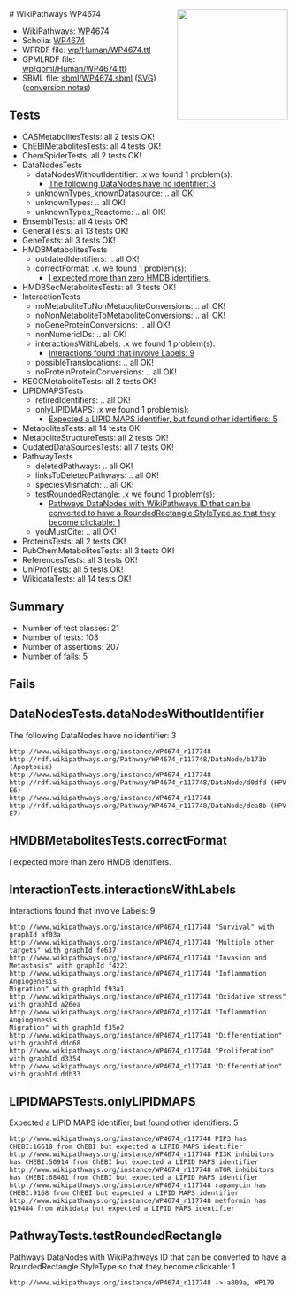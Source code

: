 <img style="float: right; width: 200px" src="../logo.png" />
# WikiPathways WP4674

* WikiPathways: [WP4674](https://identifiers.org/wikipathways:WP4674)
* Scholia: [WP4674](https://scholia.toolforge.org/wikipathways/WP4674)
* WPRDF file: [wp/Human/WP4674.ttl](../wp/Human/WP4674.ttl)
* GPMLRDF file: [wp/gpml/Human/WP4674.ttl](../wp/gpml/Human/WP4674.ttl)
* SBML file: [sbml/WP4674.sbml](../sbml/WP4674.sbml) ([SVG](../sbml/WP4674.svg)) ([conversion notes](../sbml/WP4674.txt))

## Tests
* CASMetabolitesTests: all 2 tests OK!
* ChEBIMetabolitesTests: all 4 tests OK!
* ChemSpiderTests: all 2 tests OK!
* DataNodesTests
    * dataNodesWithoutIdentifier: .x we found 1 problem(s):
        * [The following DataNodes have no identifier: 3](#d2d32fa2)
    * unknownTypes_knownDatasource: .. all OK!
    * unknownTypes: .. all OK!
    * unknownTypes_Reactome: .. all OK!
* EnsemblTests: all 4 tests OK!
* GeneralTests: all 13 tests OK!
* GeneTests: all 3 tests OK!
* HMDBMetabolitesTests
    * outdatedIdentifiers: .. all OK!
    * correctFormat: .x. we found 1 problem(s):
        * [I expected more than zero HMDB identifiers.](#ad154c1e)
* HMDBSecMetabolitesTests: all 3 tests OK!
* InteractionTests
    * noMetaboliteToNonMetaboliteConversions: .. all OK!
    * noNonMetaboliteToMetaboliteConversions: .. all OK!
    * noGeneProteinConversions: .. all OK!
    * nonNumericIDs: .. all OK!
    * interactionsWithLabels: .x we found 1 problem(s):
        * [Interactions found that involve Labels: 9](#630d2680)
    * possibleTranslocations: .. all OK!
    * noProteinProteinConversions: .. all OK!
* KEGGMetaboliteTests: all 2 tests OK!
* LIPIDMAPSTests
    * retiredIdentifiers: .. all OK!
    * onlyLIPIDMAPS: .x we found 1 problem(s):
        * [Expected a LIPID MAPS identifier, but found other identifiers: 5](#48cc60bc)
* MetabolitesTests: all 14 tests OK!
* MetaboliteStructureTests: all 2 tests OK!
* OudatedDataSourcesTests: all 7 tests OK!
* PathwayTests
    * deletedPathways: .. all OK!
    * linksToDeletedPathways: .. all OK!
    * speciesMismatch: .. all OK!
    * testRoundedRectangle: .x we found 1 problem(s):
        * [Pathways DataNodes with WikiPathways ID that can be converted to have a RoundedRectangle StyleType so that they become clickable: 1](#9fbad3cb)
    * youMustCite: .. all OK!
* ProteinsTests: all 2 tests OK!
* PubChemMetabolitesTests: all 3 tests OK!
* ReferencesTests: all 3 tests OK!
* UniProtTests: all 5 tests OK!
* WikidataTests: all 14 tests OK!


## Summary

* Number of test classes: 21
* Number of tests: 103
* Number of assertions: 207
* Number of fails: 5

## Fails

<a name="d2d32fa2" />

## DataNodesTests.dataNodesWithoutIdentifier

The following DataNodes have no identifier: 3
```
http://www.wikipathways.org/instance/WP4674_r117748 http://rdf.wikipathways.org/Pathway/WP4674_r117748/DataNode/b173b (Apoptosis)
http://www.wikipathways.org/instance/WP4674_r117748 http://rdf.wikipathways.org/Pathway/WP4674_r117748/DataNode/d0dfd (HPV E6)
http://www.wikipathways.org/instance/WP4674_r117748 http://rdf.wikipathways.org/Pathway/WP4674_r117748/DataNode/dea8b (HPV E7)
```

<a name="ad154c1e" />

## HMDBMetabolitesTests.correctFormat

I expected more than zero HMDB identifiers.
<a name="630d2680" />

## InteractionTests.interactionsWithLabels

Interactions found that involve Labels: 9
```
http://www.wikipathways.org/instance/WP4674_r117748 "Survival" with graphId af03a
http://www.wikipathways.org/instance/WP4674_r117748 "Multiple other targets" with graphId fe637
http://www.wikipathways.org/instance/WP4674_r117748 "Invasion and Metastasis" with graphId f4221
http://www.wikipathways.org/instance/WP4674_r117748 "Inflammation
Angiogenesis
Migration" with graphId f93a1
http://www.wikipathways.org/instance/WP4674_r117748 "Oxidative stress" with graphId a26ea
http://www.wikipathways.org/instance/WP4674_r117748 "Inflammation
Angiogenesis
Migration" with graphId f35e2
http://www.wikipathways.org/instance/WP4674_r117748 "Differentiation" with graphId ddc68
http://www.wikipathways.org/instance/WP4674_r117748 "Proliferation" with graphId d3354
http://www.wikipathways.org/instance/WP4674_r117748 "Differentiation" with graphId ddb33
```

<a name="48cc60bc" />

## LIPIDMAPSTests.onlyLIPIDMAPS

Expected a LIPID MAPS identifier, but found other identifiers: 5
```
http://www.wikipathways.org/instance/WP4674_r117748 PIP3 has CHEBI:16618 from ChEBI but expected a LIPID MAPS identifier
http://www.wikipathways.org/instance/WP4674_r117748 PI3K inhibitors has CHEBI:50914 from ChEBI but expected a LIPID MAPS identifier
http://www.wikipathways.org/instance/WP4674_r117748 mTOR inhibitors has CHEBI:68481 from ChEBI but expected a LIPID MAPS identifier
http://www.wikipathways.org/instance/WP4674_r117748 rapamycin has CHEBI:9168 from ChEBI but expected a LIPID MAPS identifier
http://www.wikipathways.org/instance/WP4674_r117748 metformin has Q19484 from Wikidata but expected a LIPID MAPS identifier
```

<a name="9fbad3cb" />

## PathwayTests.testRoundedRectangle

Pathways DataNodes with WikiPathways ID that can be converted to have a RoundedRectangle StyleType so that they become clickable: 1
```
http://www.wikipathways.org/instance/WP4674_r117748 -> a809a, WP179
 ```

